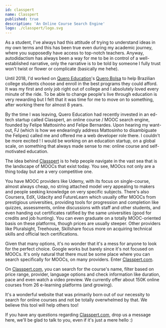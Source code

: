 ```yaml
---
id: classpert
name: Classpert
published: true
description: 'An Online Course Search Engine'
logo: ./classpert/logo.svg
---
```


As a student, I've always had this attitude of trying to understand ideas in my own terms and this has been true even during my academic journey, where you supposedly have access to top-notch teachers. Anyway, autodidactism has always been a way for me to be in control of a well-established narrative, only the narrative is to be told by someone I fully trust won't twist or flower or complicate (basically me hehe).

Until 2018, I'd worked on [Quero Education](https://quero.education)'s [Quero Bolsa](https://querobolsa.com.br) to help Brazilian college students choose and enroll in the best programs they could afford. It was my first and only job right out of college and I absolutely loved every minute of the ride. To be able to change people's live through education is very rewarding but I felt that it was time for me to move on to something, after working there for almost 8 years.

By the time I was leaving, Quero Education had recently invested in an ed-tech startup called Classpert, an online course / MOOC search engine, founded by Felipe Mattosinho and Felipe Bernardes. Upon hearing my want-out, FJ (which is how we endearingly address Mattosinho to disambiguate the Felipes) called me and offered me a web developer role there. I couldn't be more excited ! I would be working on an education startup, on a global scale, on something that always made sense to me: online course and self-motivated education.

The idea behind [Classpert](https://classpert.com) is to help people navigate in the vast sea that is the landscape of MOOCs that exist today. You see, MOOcs not only are a thing today but are a very competitive one.

You have MOOC providers like Udemy, with its focus on single-course, almost always cheap, no string attached model very appealing to makers and people seeking knowledge on very specific subjects. There's also Coursera, EdX, Udacity and FutureLearn which usually offer MOOCs from prestigious universities, providing tools for progression and completion like quizzes, assessments, online discussions with staff and other students, and even handing out certificates ratified by the same universities (good for credits and job hunting). You can even graduate on a totally MOOC-oriented basis on these platforms, though prices are usually steeper. Other providers like Pluralsight, Treehouse, Skillshare focus more on acquiring technical skills and official tech certifications.

Given that many options, it's no wonder that it's a mess for anyone to look for the perfect choice. Google works but barely since it's not focused on MOOCs. It's only natural that there must be some place where you can search specifically for MOOCs, on many providers. Enter [Classpert.com](https://classpert.com).

On [Classpert.com](https://classpert.com), you can search for the course's name, filter based on price range, provider, language options and check information like duration, pace and even watch a video preview. We currently offer about 150K online courses from 26 e-learning platforms (and growing).

It's a wonderful website that was primarily born out of our necessity to search for online courses and not be totally overwhelmed by that. We believe this tool will help others too!

If you have any questions regarding [Classpert.com](https://classpert.com), drop us a message here, we'll be glad to talk to you, even if it's just a mere hello :)
